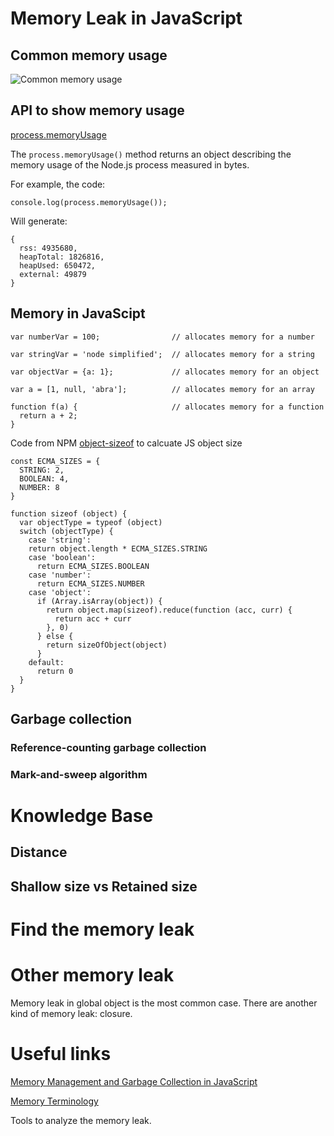 # Memory Leak in JavaScript

## Common memory usage

![Common memory usage](https://user-images.githubusercontent.com/2970098/72621557-5658ec80-38f6-11ea-9189-950ce83d217a.png)

## API to show memory usage

[process.memoryUsage](https://nodejs.org/api/process.html#process_process_memoryusage)

The `process.memoryUsage()` method returns an object describing the memory usage of the Node.js process measured in bytes.

For example, the code:
```
console.log(process.memoryUsage());
```
Will generate:
```
{
  rss: 4935680,
  heapTotal: 1826816,
  heapUsed: 650472,
  external: 49879
}
```
## Memory in JavaScipt

```
var numberVar = 100;                // allocates memory for a number

var stringVar = 'node simplified';  // allocates memory for a string

var objectVar = {a: 1};             // allocates memory for an object

var a = [1, null, 'abra'];          // allocates memory for an array

function f(a) {                     // allocates memory for a function
  return a + 2;
} 
```

Code from NPM [object-sizeof](https://www.npmjs.com/package/object-sizeof) to calcuate JS object size
```
const ECMA_SIZES = {
  STRING: 2,
  BOOLEAN: 4,
  NUMBER: 8
}

function sizeof (object) {
  var objectType = typeof (object)
  switch (objectType) {
    case 'string':
    return object.length * ECMA_SIZES.STRING
    case 'boolean':
      return ECMA_SIZES.BOOLEAN
    case 'number':
      return ECMA_SIZES.NUMBER
    case 'object':
      if (Array.isArray(object)) {
        return object.map(sizeof).reduce(function (acc, curr) {
          return acc + curr
        }, 0)
      } else {
        return sizeOfObject(object)
      }
    default:
      return 0
  }
}
```

## Garbage collection

### Reference-counting garbage collection

### Mark-and-sweep algorithm

# Knowledge Base

## Distance

## Shallow size vs Retained size

# Find the memory leak

# Other memory leak

Memory leak in global object is the most common case. There are another kind of memory leak: closure.

# Useful links

[Memory Management and Garbage Collection in JavaScript](https://dzone.com/articles/memory-management-and-garbage-collection-in-javasc)

[Memory Terminology](https://developers.google.com/web/tools/chrome-devtools/memory-problems/memory-101#object_sizes)

Tools to analyze the memory leak.

